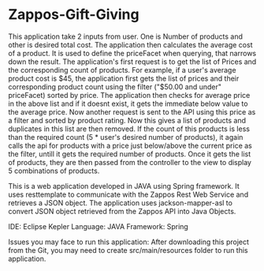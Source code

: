 Zappos-Gift-Giving
==================
This application take 2 inputs from user. One is Number of products and other is desired total cost. The application then calculates the average cost of a product. It is used to define the priceFacet when querying, that narrows down the result. The application's first request is to get the list of Prices and the corresponding count of products. For example, if a user's average product cost is $45, the application first gets the list of prices and their corresponding product count using the filter ("$50.00 and under" priceFacet) sorted by price. The application then checks for average price in the above list and if it doesnt exist, it gets the immediate below value to the average price. Now another request is sent to the API using this price as a filter and sorted by product rating. Now this gives a list of products and duplicates in this list are then removed. If the count of this products is less than the required count (5 * user's desired number of products), it again calls the api for products with a price just below/above the current price as the filter, untill it gets the required number of products. Once it gets the list of products, they are then passed from the controller to the view to display 5 combinations of products.

This is a web application developed in JAVA using Spring framework. 
It uses resttemplate to communicate with the Zappos Rest Web Service and retrieves a JSON object.
The application uses jackson-mapper-asl to convert JSON object retrieved from the Zappos API into Java Objects.

IDE: Eclipse Kepler
Language: JAVA
Framework: Spring

Issues you may face to run this application:
After downloading this project from the Git, you may need to create src/main/resources folder to run this application.
